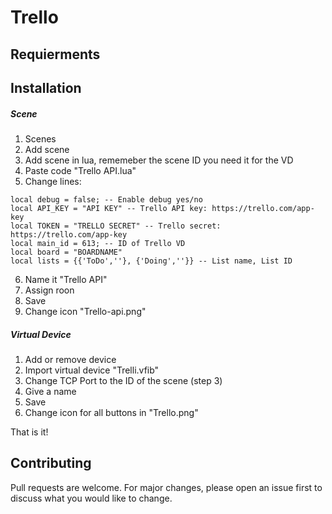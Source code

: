 # Trello

## Requierments

## Installation
##### Scene
1. Scenes
2. Add scene
3. Add scene in lua, rememeber the scene ID you need it for the VD
4. Paste code "Trello API.lua"
5. Change lines:
```
local debug = false; -- Enable debug yes/no
local API_KEY = "API KEY" -- Trello API key: https://trello.com/app-key
local TOKEN = "TRELLO SECRET" -- Trello secret:  https://trello.com/app-key
local main_id = 613; -- ID of Trello VD
local board = "BOARDNAME"
local lists = {{'ToDo',''}, {'Doing',''}} -- List name, List ID
```
6. Name it "Trello API"
7. Assign roon
8. Save
9. Change icon "Trello-api.png"

##### Virtual Device
1. Add or remove device
2. Import virtual device "Trelli.vfib"
3. Change TCP Port to the ID of the scene (step 3)
4. Give a name
5. Save
6. Change icon for all buttons in "Trello.png"

That is it!


## Contributing
Pull requests are welcome. For major changes, please open an issue first to discuss what you would like to change.

